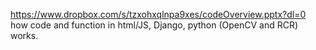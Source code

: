 https://www.dropbox.com/s/tzxohxqlnpa9xes/codeOverview.pptx?dl=0    
how code and function in html/JS, Django, python (OpenCV and RCR) works.    
